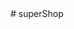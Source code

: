 <!-- 1.引用了两个css文件，一个是初始化，一个是base.css -->
<!-- 2.editorconfig配置书写时候的格式 -->
<!-- 3.vue.config.js，配置文件名称，但是在dom中使用配置的文件名，就要使用~ -->
<!-- 项目的木块划分tabbar-路由规则 --># superShop
